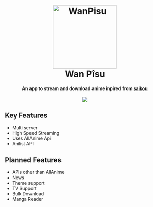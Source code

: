 
<h1 align="center">
  <br>
  <img src="https://e0.pxfuel.com/wallpapers/108/13/desktop-wallpaper-one-piece-logo-%E3%83%AF%E3%83%B3%E3%83%94%E3%83%BC%E3%82%B9-one-piece-jolly-roger.jpg" alt="WanPisu" width="200">
  <br>
  Wan Pîsu
  <br>
</h1>

<h4 align="center">An app to stream and download anime inpired from <a href="https://github.com/saikou-app/saikou">saikou</a></h4>

<p align="center">
  <a href="https://saythanks.io/to/abhinandammanamkandy">
      <img src="https://img.shields.io/badge/Say%20Thanks-!-1EAEDB.svg">
  </a>
</p>

## Key Features

* Multi server
* High Speed Streaming
* Uses AllAnime Api 
* Anilist API

## Planned Features

* APIs other than AllAnime
* News
* Theme support
* TV Support
* Bulk Download
* Manga Reader
